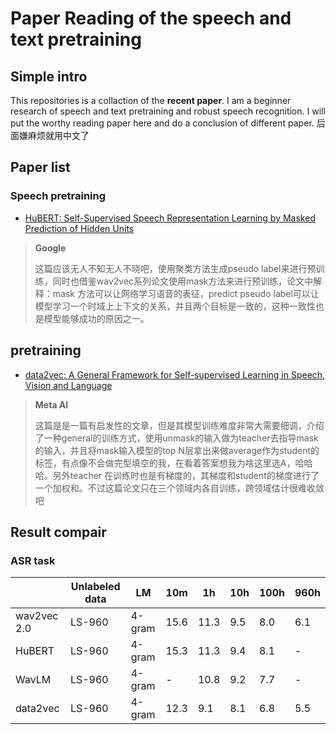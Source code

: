 # Paper Reading of the speech and text pretraining
## Simple intro
This repositories is a collaction of the __recent paper__. I am a beginner research of speech and text pretraining and robust speech recognition. I will put the worthy reading paper here and do a conclusion of different paper.
后面嫌麻烦就用中文了

## Paper list
### Speech pretraining
* [HuBERT: Self-Supervised Speech Representation Learning by Masked Prediction of Hidden Units](https://arxiv.org/abs/2106.07447)
> __Google__
> 
> 这篇应该无人不知无人不晓吧，使用聚类方法生成pseudo label来进行预训练，同时也借鉴wav2vec系列论文使用mask方法来进行预训练，论文中解释：mask 方法可以让网络学习语音的表征，predict pseudo label可以让模型学习一个时域上上下文的关系，并且两个目标是一致的，这种一致性也是模型能够成功的原因之一。


## pretraining
* [data2vec: A General Framework for Self-supervised Learning in Speech, Vision and Language](https://arxiv.org/abs/2202.03555)
> __Meta AI__
> 
> 这篇是是一篇有启发性的文章，但是其模型训练难度非常大需要细调，介绍了一种general的训练方式，使用unmask的输入做为teacher去指导mask的输入，并且将mask输入模型的top N层拿出来做average作为student的标签，有点像不会做完型填空的我，在看着答案想我为啥这里选A，哈哈哈。另外teacher 在训练时也是有梯度的，其梯度和student的梯度进行了一个加权和。不过这篇论文只在三个领域内各自训练，跨领域估计很难收敛吧

## Result compair
### ASR task
|             | Unlabeled data | LM     | 10m  | 1h   | 10h | 100h | 960h |
|-------------|----------------|--------|------|------|-----|------|------|
| wav2vec 2.0 | LS-960         | 4-gram | 15.6 | 11.3 | 9.5 | 8.0  | 6.1  |
| HuBERT      | LS-960         | 4-gram | 15.3 | 11.3 | 9.4 | 8.1  | -    |
| WavLM       | LS-960         | 4-gram | -    | 10.8 | 9.2 | 7.7  | -    |
| data2vec    | LS-960         | 4-gram | 12.3 | 9.1  | 8.1 | 6.8  | 5.5  |
